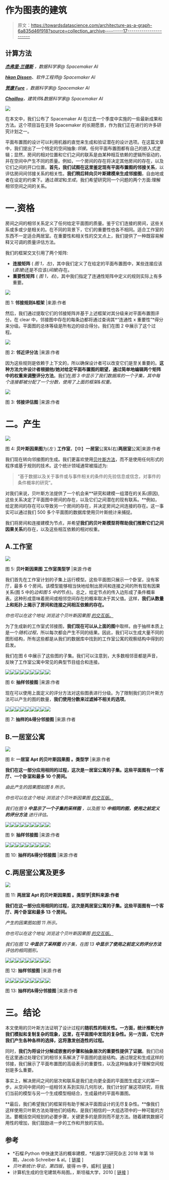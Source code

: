 # 作为图表的建筑

> 原文：<https://towardsdatascience.com/architecture-as-a-graph-6a835d46f918?source=collection_archive---------17----------------------->

## 计算方法

[***杰弗里·兰德斯***](https://www.linkedin.com/in/jeffrey-landes-558548126/) *，数据科学家@ Spacemaker AI*

[***hkon Dissen***](https://www.linkedin.com/in/h%C3%A5kon-dissen-63040013b/)*、软件工程师@ Spacemaker AI*

[***贺康 Fure***](https://www.linkedin.com/in/h%C3%A5kon-fure-3a386b94/) *，数据科学家@ Spacemaker AI*

[***Chaillou***](https://www.linkedin.com/in/stanislas-chaillou-b1931090/)*，建筑师&数据科学家@ Spacemaker AI*

![](img/8d8b1c22cbc1065d415a2b00a2e95686.png)

在本文中，我们公布了 Spacemaker AI 在过去一个季度中实施的一些最新成果和方法。这个项目旨在支持 Spacemaker 的长期愿景，作为我们正在进行的许多研究计划之一。

平面布置图的设计可以利用机器的直觉来生成和验证潜在的设计选项。在这篇文章中，我们提出了一个特定的空间抽象:*邻接*。任何平面布置图都有自己的嵌入式逻辑；显然，房间的相对位置和它们之间的联系是由某种相互依赖的逻辑所驱动的，并在空间中产生不同的质量。例如，一个房间的存在将决定其他房间的存在，以及它们之间的开口位置。**首先，我们试图在这里鉴定现有平面布置图的邻接关系**，以评估房间间邻接关系的相关性。**我们稍后转向贝叶斯建模来生成邻接图**，自由地或者在设定的约束下。通过*限定*和*生成*，我们希望研究同一个问题的两个方面:理解相邻空间之间的关系。

# 一.资格

房间之间的相邻关系定义了任何给定平面图的质量。鉴于它们连接的房间，这些关系或多或少是相关的。在不同的背景下，它们的重要性也各不相同。适合工作室的东西不一定适合两居室。在重要性和相关性的交叉点上，我们提供了一种既容易解释又可调的质量评估方法。

我们的框架交叉引用了两个矩阵:

*   **连接矩阵** ( *图 1，左)*，其中我们定义了在给定的平面布置图中，某些连接应该(*直接*)还是不应该(*间接*)存在。
*   **重要性矩阵** ( *图 1，右*)，其中我们指定了连通性矩阵中定义的规则实际上有多重要。

![](img/5293205f627ac7627e70b012f2c9213d.png)

图 1: **邻接规则&框架** |来源:作者

然后，我们通过提取它们的邻接矩阵并基于上述框架对其分级来对平面布置图评分。在 clear 中，邻接图中存在的每条边都将通过查询其*“连通性 x 重要性”*得分来分级。平面图的总体等级是所有边的综合得分。我们在图 2 中展示了这个过程。

![](img/e980ac126d8ed1830de99b869bb77537.png)

图 2: **邻近评分法** |来源:作者

因为这些规则是依赖于上下文的，所以确保设计者可以改变它们是至关重要的。**这种方法允许设计者根据他/她对给定平面布置图的期望，通过简单地编辑两个矩阵中的权重来调整评分方法**。我们在*图 3 中显示了我们数据库的一个子集，其中每个连接都被分配了一个分数，使用了上面的框架&权重。*

![](img/51ffc4785ff1d0f3a9f4708f70a68c17.png)

图 3: **邻接评估图** |来源:作者

# 二。产生

![](img/ee390323e94eb457cfe452d384f74a40.png)

图 4: **贝叶斯因果图**为(*左* ) **工作室**，【中】**一居室**公寓&(右)**两居室**公寓|来源:作者

我们现在转向邻接图的生成。我们更喜欢使用[贝叶斯方法](https://en.wikipedia.org/wiki/Bayesian_statistics)，而不是使用任何形式的程序或基于规则的技术。这个统计领域通常被描述为:

> “基于数据以及关于事件或与事件相关的条件的先验信息或信念，对事件的条件概率的研究”。

对我们来说，贝叶斯方法提供了一个机会来**研究和建模一组潜在的关系(原因),这些关系决定了平面图中房间的存在，以及它们之间潜在的现有联系。**例如，给定房间的存在可以导致另一个房间的存在，并决定房间之间连接的存在。这一事实可以通过我们 500 多个平面图的数据库使用贝叶斯统计来捕捉。

我们将房间和连接建模为节点，并希望**我们的贝叶斯模型将帮助我们推断它们之间因果关系**的存在，以及这些相互依赖的相对权重。

## A.工作室

![](img/4eeb415d5d353b877ec7e48d2c0e96cf.png)

图 5: **贝叶斯因果图** **工作室类型学** |来源:作者

我们首先在工作室计划的子集上运行模型。这些平面图只展示一个卧室，没有客厅，最多 6 个房间。该模型能够相当快地绘制出房间和连接之间的所有现有因果关系(图 5 中的*边和图 5 中的*节点)。总之，给定节点的传入边形成了条件概率表。这种形成意味着房间或相邻空间存在的概率取决于其父值。这样，**我们从数量上和拓扑上揭示了房间和连接之间相互依赖的存在。**

*你也可以在这个地址* *浏览这个贝叶斯因果图* [*的交互版。*](http://stanislaschaillou.com/graphs/studio/index.html)

为了生成新的工作室式邻接图，**我们现在可以从上面的图**中取样。由于抽样本质上是一个*随机过程*，所以每次都会产生不同的结果。因此，我们可以生成大量不同的图形结构，所有这些都是从我们的数据库中找到的工作室公寓的观察结构中得到的启发。

我们在图 6 中展示了这些图的子集。我们可以注意到，大多数相邻音都是声音，反映了工作室公寓中常见的典型节目组合和连接。

![](img/65c57a9d550805e954289eeaaa0dd872.png)![](img/00d6a30cecc7de0c4a888fb6b43d9d45.png)![](img/3f60faa7591090fbd6debdb8e5e9db74.png)![](img/4bc78b759c647aa3d5fd0a1df235dced.png)![](img/3df9ed4019f035a5270fcfda4d7eb993.png)![](img/881c907d6af5c303e00cf6509350fcfb.png)![](img/01674f7390d284df88b9bc8e1b4730fa.png)![](img/fc4a68942a3c8c56a5a2deea623c613f.png)![](img/41f271559657d29a56fbc6ff7eb53e51.png)

图 6: **抽样邻接图** |来源:作者

现在可以使用上面定义的评分方法对这些图表进行分级。为了限制我们的贝叶斯方法可以产生的图的数量，**我们使用分数来过滤掉不相关的选项**。

![](img/e9a52f900351feafa06a78e1510a52a2.png)![](img/3a56d9da764545f83b5fe1a8fae6d3a4.png)![](img/a5468a37b96cd6f1a1f405042721c40c.png)![](img/21c3d4e6592813f8a7fac1dbbb075364.png)![](img/6abfb44e726c5b27173fbc8ba54d9f8a.png)![](img/40b327d8872cb682a039705f198bdd12.png)![](img/05b24c231723136f5f769d9c69960b35.png)![](img/701474d9cb59d41e7eab00951c94d012.png)![](img/aecd808470b833754ba28f66bae385ab.png)

图 7: **抽样的&得分邻接图** |来源:作者

## B.一居室公寓

![](img/104b2709787c84bbf9db3dba49f5b668.png)

图 8: **一居室 Apt 的贝叶斯因果图** **。类型学** |来源:作者

**我们在这一部分应用相同的过程，这次是一居室公寓的子集。这些平面图有一个客厅、一个卧室和最多 10 个房间。**

*由此产生的因果图如图 8 所示。*

*你也可以在这个地址* *浏览这个贝叶斯因果图* [*的交互版。*](http://stanislaschaillou.com/graphs/one_b/index.html)

*我们在图 9* ***中显示了一个子集的采样图*** *，以及图 10* ***中相同的图，使用之前定义的评分方法*** *进行评估。*

![](img/037932839958e6ba17d571943901a2f2.png)![](img/7cf2167b8edd38d751bbb2e2f35f30f0.png)![](img/c3dc800ee7b1a63fe18fb04359aba5c5.png)![](img/1793f9afa49c02704d850b8467ad349e.png)![](img/f591e983f192506408b2f51192528627.png)![](img/1fc6d92501bca8f3eba84c8fb9688bdd.png)![](img/f8a3b76eaad40358e468cd34489be88d.png)![](img/c3978db6437de9e24514a19b7b4b7746.png)![](img/e6d040c57172118b9986c3dee8b120d2.png)

图 9: **抽样邻接图** |来源:作者

![](img/f1755d941b41f110336399f59f73f078.png)![](img/cf93dd0094eea605e8a615028bfc4924.png)![](img/e70cccae1bd12e612fd82060dfe4b27e.png)![](img/2ce3922c63f2ddb57a77aee4f4403146.png)![](img/0b26a0bdb6b24bc826d6699ac68686d1.png)![](img/6c07dad54c56e4cb1b64d01961791164.png)![](img/e1d9a327e59a92ca193b784c237941f3.png)![](img/f0f619b37aedfdf782d58c45dc5e3351.png)![](img/2c488ccadbc6ee0d3e3e9ebd7f19b070.png)

图 10: **抽样的&得分邻接图** |来源:作者

## C.两居室公寓及更多

![](img/9c727a383f76eedf317e2022d83f0044.png)

图 11: **两居室 Apt 的贝叶斯因果图** **。类型学|资料来源:作者**

**我们在这一部分应用相同的过程，这次是两居室公寓的子集。这些平面图有一个客厅、两个卧室和最多 13 个房间。**

*产生的因果图如图 11 所示。*

*你也可以在这个地址* *浏览这个贝叶斯因果图* [*的交互版。*](http://stanislaschaillou.com/graphs/two_b/index.html)

*我们在图 12* ***中显示了采样图*** *的子集，在图 13* ***中显示了使用之前定义的评分方法*** *评估的相同图形。*

![](img/c1a2ec32196be23e123ba330c8ceae22.png)![](img/19d39778874617fca6a91a4b02c276c7.png)![](img/4aec43d47172afa175f5d90b1730a788.png)![](img/9bc42ef17b4a5b54761bfd1c82d7e4cf.png)![](img/6641a2f0d5da05e0e479455e580875a4.png)![](img/ed9bb38517918ef4b68264eb75eddf8a.png)![](img/04fa43af880146e49be92547cd28cab7.png)![](img/98e3c4ebc72dfe0280bf9968b2b54e4a.png)![](img/1d617ee4c0a7cba700ebd455cf541ba0.png)

图 12: **抽样邻接图** |来源:作者

![](img/28d2bb5bede8ba7e8a68da002eaf3b15.png)![](img/01e0dd47964cb3c19f7f0b10e0032fdb.png)![](img/ccb7ef0947c0abda931b9c1df2ac57ea.png)![](img/92a7b1b8c4f1697760cfe6a4ccd132a9.png)![](img/3d7adf92e55ad3b61230d7d609378a0a.png)![](img/394df10aadbcb2fa0f45902b69c88039.png)![](img/c97e8d4e9a349f02c0be405d3a6ec1f8.png)![](img/68332186237ea8623a1230cc4db3c9a3.png)![](img/6fb2e8fe42658f97c038ababb8a459a2.png)

图 13: **抽样的&得分邻接图** |来源:作者

# 三。结论

本文使用的贝叶斯方法证明了设计过程的**随机性的相关性。一方面，统计推断允许我们模拟和复制复杂的现象，这里，在平面图中发现的复杂性。另一方面，它允许我们产生各种各样的选择，这将激发创造性的过程。**

同时，**我们为将设计分解成嵌套的步骤和抽象层次的重要性提供了证据**。我们已经在这里通过处理它们的相邻关系解决了平面图的底层结构。通过限定和生成这样的邻接，我们展示了平面布置图的高级表示的重要性，以及这种抽象对于理解空间规划是多么重要。

事实上，解决房间之间的层次和联系是我们走向更全面的平面图生成定义的第一步。从空间中房间的一组相邻关系到实际几何形状，我们计划扩展这项研究，将我们当前的模型与另一个生成模型相结合，生成最终的平面布置图。

**最后，我们希望我们的框架将有助于解决平面图设计的无尽复杂性。**像我们这样使用贝叶斯方法处理他们的结构，是我们相信的一大组选项中的一种可能的方法。要概括空间规划的必要步骤，关键更多的是原则而不是方法。随着建筑数据可用性的增加，我们鼓励进一步的工作和开放的实验。

## 参考

*   *石榴:Python 中快速灵活的概率建模，*机器学习研究杂志 2018 年第 18 期，Jacob Schreiber & al。[ [链接](http://www.jmlr.org/papers/volume18/17-636/17-636.pdf) ]
*   *贝叶斯统计:导论，第四版*，彼得·m·李，威利[ [链接](https://www.wiley.com/en-gb/Bayesian+Statistics%3A+An+Introduction%2C+4th+Edition-p-9781118332573) ]
*   计算机生成的住宅建筑布局图。，斯坦福大学，2010 [ [链接](https://www.researchgate.net/publication/256663544_Computer-Generated_Residential_Building_Layouts) ]